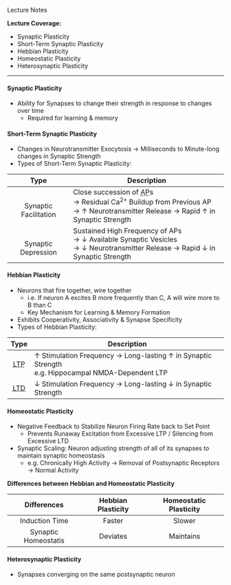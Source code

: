 Lecture Notes

**Lecture Coverage:**
- Synaptic Plasticity
- Short-Term Synaptic Plasticity
- Hebbian Plasticity
- Homeostatic Plasticity
- Heterosynaptic Plasticity

---
#### **Synaptic Plasticity**
- Ability for Synapses to change their strength in response to changes over time
	- Required for learning & memory


#### **Short-Term Synaptic Plasticity**
- Changes in Neurotransmitter Exocytosis → Milliseconds to Minute-long changes in Synaptic Strength
- Types of Short-Term Synaptic Plasticity:

|           Type            | Description                                                                                                                                                                         |
| :-----------------------: | ----------------------------------------------------------------------------------------------------------------------------------------------------------------------------------- |
| <br>Synaptic Facilitation | Close succession of <abbr Title="Action Potential">AP</abbr>s<br>→ Residual Ca<sup>2+</sup> Buildup from Previous AP<br>→ ↑ Neurotransmitter Release → Rapid ↑ in Synaptic Strength |
|  <br>Synaptic Depression  | Sustained High Frequency of APs<br>→ ↓ Available Synaptic Vesicles<br>→ ↓ Neurotransmitter Release → Rapid ↓ in Synaptic Strength                                                   |

#### **Hebbian Plasticity**
- Neurons that fire together, wire together
	- i.e. If neuron A excites B more frequently than C, A will wire more to B than C
	- Key Mechanism for Learning & Memory Formation
- Exhibits Cooperativity, Associativity & Synapse Specificity
- Types of Hebbian Plasticity:

|                      Type                       | Description                                                                                          |
| :---------------------------------------------: | ---------------------------------------------------------------------------------------------------- |
| <abbr Title="Long-Term Potentiation">LTP</abbr> | ↑ Stimulation Frequency → Long-lasting ↑ in Synaptic Strength<br>e.g. Hippocampal NMDA-Dependent LTP |
|  <abbr Title="Long-Term Depression">LTD</abbr>  | ↓ Stimulation Frequency → Long-lasting ↓ in Synaptic Strength                                        |


#### **Homeostatic Plasticity**
- Negative Feedback to Stabilize Neuron Firing Rate back to Set Point
	- Prevents Runaway Excitation from Excessive LTP / Silencing from Excessive LTD
- Synaptic Scaling: Neuron adjusting strength of all of its synapses to maintain synaptic homeostasis
	- e.g. Chronically High Activity → Removal of Postsynaptic Receptors → Normal Activity

**Differences between Hebbian and Homeostatic Plasticity**

|     Differences      | Hebbian Plasticity | Homeostatic Plasticity |
| :------------------: | :----------------: | :--------------------: |
|    Induction Time    |       Faster       |         Slower         |
| Synaptic Homeostatis |      Deviates      |       Maintains        |


#### **Heterosynaptic Plasticity**
- Synapses converging on the same postsynaptic neuron